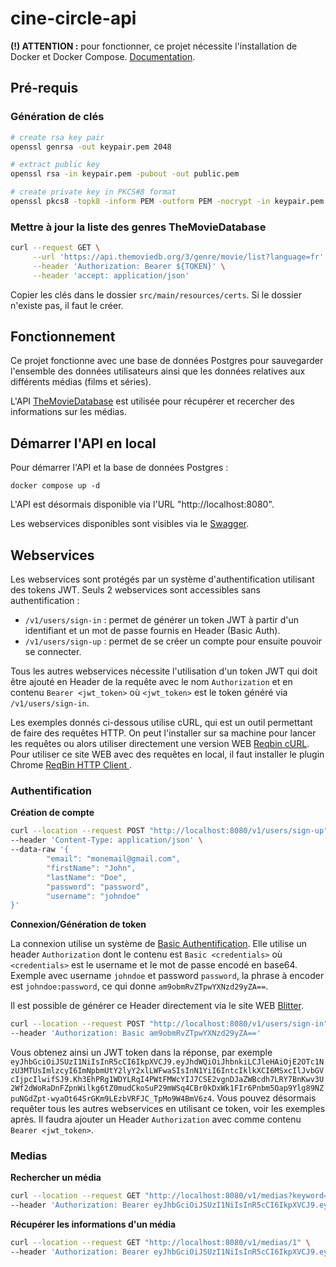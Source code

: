 # cine-circle-api
**(!) ATTENTION :** pour fonctionner, ce projet nécessite l'installation de Docker et Docker Compose. [Documentation](https://docs.docker.com/engine/install/).

## Pré-requis

### Génération de clés

```bash
# create rsa key pair
openssl genrsa -out keypair.pem 2048

# extract public key
openssl rsa -in keypair.pem -pubout -out public.pem

# create private key in PKCS#8 format
openssl pkcs8 -topk8 -inform PEM -outform PEM -nocrypt -in keypair.pem -out private.pem
```

### Mettre à jour la liste des genres TheMovieDatabase

```bash
curl --request GET \
     --url 'https://api.themoviedb.org/3/genre/movie/list?language=fr' \
     --header 'Authorization: Bearer ${TOKEN}' \
     --header 'accept: application/json'
```

Copier les clés dans le dossier `src/main/resources/certs`. Si le dossier n'existe pas, il faut le créer.

## Fonctionnement

Ce projet fonctionne avec une base de données Postgres pour sauvegarder l'ensemble des données utilisateurs ainsi que les données relatives aux différents médias (films et séries).

L'API [TheMovieDatabase](https://developer.themoviedb.org/reference/intro/getting-started) est utilisée pour récupérer et recercher des informations sur les médias.

## Démarrer l'API en local

Pour démarrer l'API et la base de données Postgres :
```
docker compose up -d
```

L'API est désormais disponible via l'URL "http://localhost:8080".

Les webservices disponibles sont visibles via le [Swagger](https://petstore.swagger.io/?url=http://localhost:8080/swagger.json). 

## Webservices

Les webservices sont protégés par un système d'authentification utilisant des tokens JWT. Seuls 2 webservices sont accessibles sans authentification :
- `/v1/users/sign-in` : permet de générer un token JWT à partir d'un identifiant et un mot de passe fournis en Header (Basic Auth).
- `/v1/users/sign-up` : permet de se créer un compte pour ensuite pouvoir se connecter.

Tous les autres webservices nécessite l'utilisation d'un token JWT qui doit être ajouté en Header de la requête avec le nom `Authorization` et en contenu `Bearer <jwt_token>` où `<jwt_token>` est le token généré via `/v1/users/sign-in`.

Les exemples donnés ci-dessous utilise cURL, qui est un outil permettant de faire des requêtes HTTP. 
On peut l'installer sur sa machine pour lancer les requêtes ou alors utiliser directement une version WEB [Reqbin cURL](https://reqbin.com/curl).
Pour utiliser ce site WEB avec des requêtes en local, il faut installer le plugin Chrome [ReqBin HTTP Client
](https://chrome.google.com/webstore/detail/reqbin-http-client/gmmkjpcadciiokjpikmkkmapphbmdjok/related).

### Authentification

**Création de compte**

```bash
curl --location --request POST "http://localhost:8080/v1/users/sign-up" \
--header 'Content-Type: application/json' \
--data-raw '{
        "email": "monemail@gmail.com",
        "firstName": "John",
        "lastName": "Doe",
        "password": "password",
        "username": "johndoe"
}'
```

**Connexion/Génération de token**

La connexion utilise un système de [Basic Authentification](https://developer.mozilla.org/fr/docs/Web/HTTP/Headers/Authorization#directives).
Elle utilise un header `Authorization` dont le contenu est `Basic <credentials>` où `<credentials>` est le username et le mot de passe encodé en base64.
Exemple avec username `johndoe` et password `password`, la phrase à encoder est `johndoe:password`, ce qui donne `am9obmRvZTpwYXNzd29yZA==`.

Il est possible de générer ce Header directement via le site WEB [Blitter](https://www.blitter.se/utils/basic-authentication-header-generator/).

```bash
curl --location --request POST "http://localhost:8080/v1/users/sign-in" \
--header 'Authorization: Basic am9obmRvZTpwYXNzd29yZA=='
```

Vous obtenez ainsi un JWT token dans la réponse, par exemple `eyJhbGciOiJSUzI1NiIsInR5cCI6IkpXVCJ9.eyJhdWQiOiJhbnkiLCJleHAiOjE2OTc1NzU3MTUsImlzcyI6ImNpbmUtY2lyY2xlLWFwaSIsInN1YiI6IntcIklkXCI6MSxcIlJvbGVcIjpcIlwifSJ9.Kh3EhPRg1WDYLRqI4PWtFMWcYIJ7CSE2vgnDJaZWBcdh7LRY7BnKwv3U2Wf2dWoRaDnFZpnWilkg6tZ0mudCkoSuP29mWSq4CBr0kDxWk1FIr6Pnbm5Oap9Ylg89NZpuNGdZpt-wyaOt64SrGKm9LEzbVRFJC_TpMo9W4BmV6z4`.
Vous pouvez désormais requêter tous les autres webservices en utilisant ce token, voir les exemples après.
Il faudra ajouter un Header `Authorization` avec comme contenu `Bearer <jwt_token>`.

### Medias

**Rechercher un média**

```bash
curl --location --request GET "http://localhost:8080/v1/medias?keyword=inception" \
--header 'Authorization: Bearer eyJhbGciOiJSUzI1NiIsInR5cCI6IkpXVCJ9.eyJhdWQiOiJhbnkiLCJleHAiOjE2OTc1NzU3MTUsImlzcyI6ImNpbmUtY2lyY2xlLWFwaSIsInN1YiI6IntcIklkXCI6MSxcIlJvbGVcIjpcIlwifSJ9.Kh3EhPRg1WDYLRqI4PWtFMWcYIJ7CSE2vgnDJaZWBcdh7LRY7BnKwv3U2Wf2dWoRaDnFZpnWilkg6tZ0mudCkoSuP29mWSq4CBr0kDxWk1FIr6Pnbm5Oap9Ylg89NZpuNGdZpt-wyaOt64SrGKm9LEzbVRFJC_TpMo9W4BmV6z4'
```

**Récupérer les informations d'un média**

```bash
curl --location --request GET "http://localhost:8080/v1/medias/1" \
--header 'Authorization: Bearer eyJhbGciOiJSUzI1NiIsInR5cCI6IkpXVCJ9.eyJhdWQiOiJhbnkiLCJleHAiOjE2OTc1NzU3MTUsImlzcyI6ImNpbmUtY2lyY2xlLWFwaSIsInN1YiI6IntcIklkXCI6MSxcIlJvbGVcIjpcIlwifSJ9.Kh3EhPRg1WDYLRqI4PWtFMWcYIJ7CSE2vgnDJaZWBcdh7LRY7BnKwv3U2Wf2dWoRaDnFZpnWilkg6tZ0mudCkoSuP29mWSq4CBr0kDxWk1FIr6Pnbm5Oap9Ylg89NZpuNGdZpt-wyaOt64SrGKm9LEzbVRFJC_TpMo9W4BmV6z4'
```
